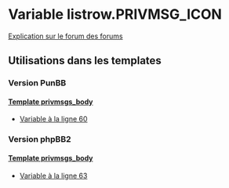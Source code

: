 # Variable listrow.PRIVMSG_ICON
[Explication sur le forum des forums](http://forum.forumactif.com/t294113-listing-des-variables#listrow.PRIVMSG_ICON)
## Utilisations dans les templates
### Version PunBB
#### [Template privmsgs_body](punbb/privmsgs_body.md)
* [Variable à la ligne 60](../punbb/privmsgs_body.tpl#L60)
### Version phpBB2
#### [Template privmsgs_body](subsilver/privmsgs_body.md)
* [Variable à la ligne 63](../subsilver/privmsgs_body.tpl#L63)